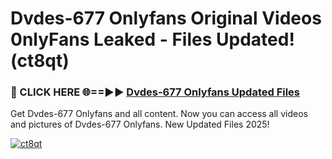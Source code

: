 # Dvdes-677 Onlyfans Original Videos 0nlyFans Leaked - Files Updated! (ct8qt)

<h3>🔴 CLICK HERE 🌐==►► <a href="https://tinyurl.com/ehrbuxhb" rel="nofollow">Dvdes-677 Onlyfans Updated Files</a></h3>

Get Dvdes-677 Onlyfans and all content. Now you can access all videos and pictures of Dvdes-677 Onlyfans. New Updated Files 2025!

[![ct8qt](https://i.imgur.com/lVYEuWS.gif)](https://tinyurl.com/ehrbuxhb)
